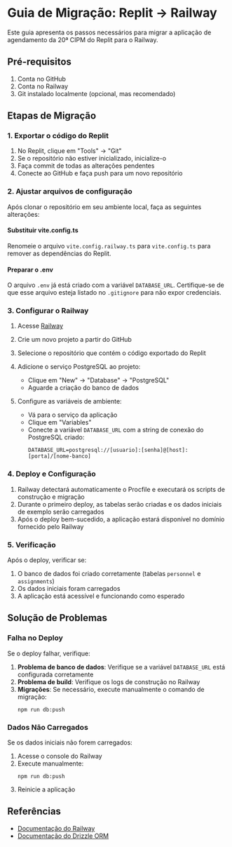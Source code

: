 # Guia de Migração: Replit → Railway

Este guia apresenta os passos necessários para migrar a aplicação de agendamento da 20ª CIPM do Replit para o Railway.

## Pré-requisitos

1. Conta no GitHub
2. Conta no Railway
3. Git instalado localmente (opcional, mas recomendado)

## Etapas de Migração

### 1. Exportar o código do Replit

1. No Replit, clique em "Tools" → "Git"
2. Se o repositório não estiver inicializado, inicialize-o
3. Faça commit de todas as alterações pendentes
4. Conecte ao GitHub e faça push para um novo repositório

### 2. Ajustar arquivos de configuração

Após clonar o repositório em seu ambiente local, faça as seguintes alterações:

#### Substituir vite.config.ts

Renomeie o arquivo `vite.config.railway.ts` para `vite.config.ts` para remover as dependências do Replit.

#### Preparar o .env

O arquivo `.env` já está criado com a variável `DATABASE_URL`. Certifique-se de que esse arquivo esteja listado no `.gitignore` para não expor credenciais.

### 3. Configurar o Railway

1. Acesse [Railway](https://railway.app/)
2. Crie um novo projeto a partir do GitHub
3. Selecione o repositório que contém o código exportado do Replit
4. Adicione o serviço PostgreSQL ao projeto:
   - Clique em "New" → "Database" → "PostgreSQL"
   - Aguarde a criação do banco de dados

5. Configure as variáveis de ambiente:
   - Vá para o serviço da aplicação
   - Clique em "Variables"
   - Conecte a variável `DATABASE_URL` com a string de conexão do PostgreSQL criado:
     ```
     DATABASE_URL=postgresql://[usuario]:[senha]@[host]:[porta]/[nome-banco]
     ```

### 4. Deploy e Configuração

1. Railway detectará automaticamente o Procfile e executará os scripts de construção e migração
2. Durante o primeiro deploy, as tabelas serão criadas e os dados iniciais de exemplo serão carregados
3. Após o deploy bem-sucedido, a aplicação estará disponível no domínio fornecido pelo Railway

### 5. Verificação

Após o deploy, verificar se:

1. O banco de dados foi criado corretamente (tabelas `personnel` e `assignments`)
2. Os dados iniciais foram carregados
3. A aplicação está acessível e funcionando como esperado

## Solução de Problemas

### Falha no Deploy

Se o deploy falhar, verifique:

1. **Problema de banco de dados**: Verifique se a variável `DATABASE_URL` está configurada corretamente
2. **Problema de build**: Verifique os logs de construção no Railway
3. **Migrações**: Se necessário, execute manualmente o comando de migração:
   ```
   npm run db:push
   ```

### Dados Não Carregados

Se os dados iniciais não forem carregados:

1. Acesse o console do Railway
2. Execute manualmente:
   ```
   npm run db:push
   ```
3. Reinicie a aplicação

## Referências

- [Documentação do Railway](https://docs.railway.app/)
- [Documentação do Drizzle ORM](https://orm.drizzle.team/docs/overview)